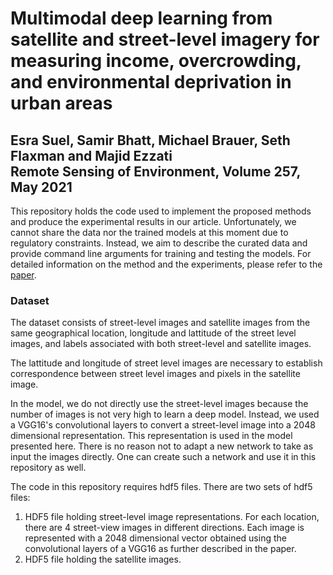 # Multimodal deep learning from satellite and street-level imagery for measuring income, overcrowding, and environmental deprivation in urban areas
## Esra Suel, Samir Bhatt, Michael Brauer, Seth Flaxman and Majid Ezzati <br> Remote Sensing of Environment, Volume 257, May 2021
This repository holds the code used to implement the proposed methods and produce the experimental results in our article. Unfortunately, we cannot share the data nor the trained models at this moment due to regulatory constraints. Instead, we aim to describe the curated data and provide command line arguments for training and testing the models. For detailed information on the method and the experiments, please refer to the [paper](https://www.sciencedirect.com/science/article/pii/S0034425721000572). 

### Dataset
The dataset consists of street-level images and satellite images from the same geographical location, longitude and lattitude of the street level images, and labels associated with both street-level and satellite images. 

The lattitude and longitude of street level images are necessary to establish correspondence between street level images and pixels in the satellite image. 

In the model, we do not directly use the street-level images because the number of images is not very high to learn a deep model. Instead, we used a VGG16's convolutional layers to convert a street-level image into a 2048 dimensional representation. This representation is used in the model presented here. There is no reason not to adapt a new network to take as input the images directly. One can create such a network and use it in this repository as well. 

The code in this repository requires hdf5 files. There are two sets of hdf5 files: 
1. HDF5 file holding street-level image representations. For each location, there are 4 street-view images in different directions. Each image is represented with a 2048 dimensional vector obtained using the convolutional layers of a VGG16 as further described in the paper. 
2. HDF5 file holding the satellite images. 

